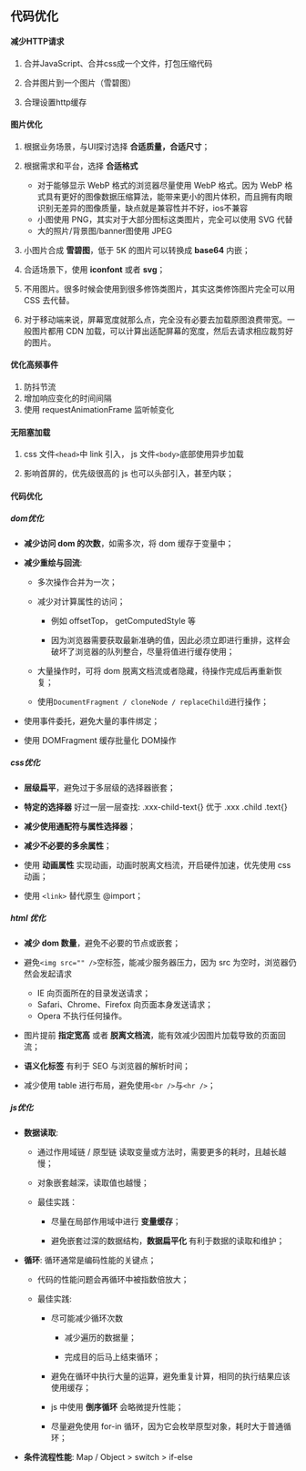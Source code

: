 ## 代码优化

#### 减少HTTP请求

1. 合并JavaScript、合并css成一个文件，打包压缩代码

2. 合并图片到一个图片（雪碧图）

3. 合理设置http缓存

   

#### 图片优化

1. 根据业务场景，与UI探讨选择 **合适质量，合适尺寸**；

2. 根据需求和平台，选择 **合适格式**
   - 对于能够显示 WebP 格式的浏览器尽量使用 WebP 格式。因为 WebP 格式具有更好的图像数据压缩算法，能带来更小的图片体积，而且拥有肉眼识别无差异的图像质量，缺点就是兼容性并不好，ios不兼容
   - 小图使用 PNG，其实对于大部分图标这类图片，完全可以使用 SVG 代替
   - 大的照片/背景图/banner图使用 JPEG

3. 小图片合成 **雪碧图**，低于 5K 的图片可以转换成 **base64** 内嵌；

4. 合适场景下，使用 **iconfont** 或者 **svg**；
5. 不用图片。很多时候会使用到很多修饰类图片，其实这类修饰图片完全可以用 CSS 去代替。
6. 对于移动端来说，屏幕宽度就那么点，完全没有必要去加载原图浪费带宽。一般图片都用 CDN 加载，可以计算出适配屏幕的宽度，然后去请求相应裁剪好的图片。



#### 优化高频事件

1. 防抖节流
2. 增加响应变化的时间间隔
3. 使用 requestAnimationFrame 监听帧变化



#### 无阻塞加载

1. css 文件`<head>`中 link 引入， js 文件`<body>`底部使用异步加载

2. 影响首屏的，优先级很高的 js 也可以头部引入，甚至内联；

   

#### 代码优化

##### dom优化

- **减少访问 dom 的次数**，如需多次，将 dom 缓存于变量中；

- **减少重绘与回流**: 

  - 多次操作合并为一次；

  - 减少对计算属性的访问； 

    - 例如 offsetTop， getComputedStyle 等

    - 因为浏览器需要获取最新准确的值，因此必须立即进行重排，这样会破坏了浏览器的队列整合，尽量将值进行缓存使用；

  - 大量操作时，可将 dom 脱离文档流或者隐藏，待操作完成后再重新恢复；

  - 使用`DocumentFragment / cloneNode / replaceChild`进行操作；

- 使用事件委托，避免大量的事件绑定；

- 使用 DOMFragment 缓存批量化 DOM操作




##### css优化

- **层级扁平**，避免过于多层级的选择器嵌套；

- **特定的选择器** 好过一层一层查找:  .xxx-child-text{} 优于 .xxx .child .text{}

- **减少使用通配符与属性选择器**；

- **减少不必要的多余属性**；

- 使用 **动画属性** 实现动画，动画时脱离文档流，开启硬件加速，优先使用 css 动画；

- 使用 `<link>` 替代原生 @import；

  

##### html 优化

- **减少 dom 数量**，避免不必要的节点或嵌套；

- 避免`<img src="" />`空标签，能减少服务器压力，因为 src 为空时，浏览器仍然会发起请求 
  - IE 向页面所在的目录发送请求；
  - Safari、Chrome、Firefox 向页面本身发送请求；
  - Opera 不执行任何操作。
  
- 图片提前 **指定宽高** 或者 **脱离文档流**，能有效减少因图片加载导致的页面回流；

- **语义化标签** 有利于 SEO 与浏览器的解析时间；

- 减少使用 table 进行布局，避免使用`<br />`与`<hr />`；

  

##### js优化

- **数据读取**:

  - 通过作用域链 / 原型链 读取变量或方法时，需要更多的耗时，且越长越慢；

  - 对象嵌套越深，读取值也越慢；

  - 最佳实践：

    - 尽量在局部作用域中进行 **变量缓存**；

    - 避免嵌套过深的数据结构，**数据扁平化** 有利于数据的读取和维护；

- **循环**: 循环通常是编码性能的关键点；

  - 代码的性能问题会再循环中被指数倍放大；

  - 最佳实践: 

    - 尽可能减少循环次数

      - 减少遍历的数据量；

      - 完成目的后马上结束循环；

    - 避免在循环中执行大量的运算，避免重复计算，相同的执行结果应该使用缓存；
    - js 中使用 **倒序循环** 会略微提升性能；
    - 尽量避免使用 for-in 循环，因为它会枚举原型对象，耗时大于普通循环；

- **条件流程性能**: Map / Object > switch > if-else









